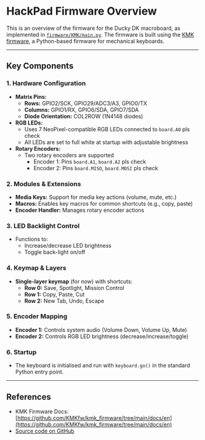 # HackPad Firmware Overview

This is an overview of the firmware for the Ducky DK macroboard, as implemented in [`firmware/KMK/main.py`](https://github.com/DuckyBoi-XD/HackPad/blob/main/firmware/KMK/main.py). The firmware is built using the [KMK firmware](https://github.com/KMKfw/kmk_firmware), a Python-based firmware for mechanical keyboards.

---

## Key Components

### 1. Hardware Configuration
- **Matrix Pins:**
  - **Rows:** GPIO2/SCK, GPIO29/ADC3/A3, GPIO0/TX
  - **Columns:** GPIO1/RX, GPIO6/SDA, GPIO7/SDA
  - **Diode Orientation:** COL2ROW (1N4148 diodes)
- **RGB LEDs:**
  - Uses 7 NeoPixel-compatible RGB LEDs connected to `board.A0`  pls check
  - All LEDs are set to full white at startup with adjustable brightness
- **Rotary Encoders:**
  - Two rotary encoders are supported
    - Encoder 1: Pins `board.A1`, `board.A2` pls check
    - Encoder 2: Pins `board.MISO`, `board.MOSI` pls check

### 2. Modules & Extensions
- **Media Keys:** Support for media key actions (volume, mute, etc.)
- **Macros:** Enables key macros for common shortcuts (e.g., copy, paste)
- **Encoder Handler:** Manages rotary encoder actions

### 3. LED Backlight Control
- Functions to:
  - Increase/decrease LED brightness
  - Toggle back-light on/off

### 4. Keymap & Layers
- **Single-layer keymap** (for now) with shortcuts:
  - **Row 0:** Save, Spotlight, Mission Control
  - **Row 1:** Copy, Paste, Cut
  - **Row 2:** New Tab, Undo, Escape

### 5. Encoder Mapping
- **Encoder 1:** Controls system audio (Volume Down, Volume Up, Mute)
- **Encoder 2:** Controls RGB LED brightness (decrease/increase/toggle)

### 6. Startup
- The keyboard is initialised and run with `keyboard.go()` in the standard Python entry point.

---

## References

- KMK Firmware Docs: [https://github.com/KMKfw/kmk_firmware/tree/main/docs/en](https://github.com/KMKfw/kmk_firmware/tree/main/docs/en)
- [Source code on GitHub](https://github.com/DuckyBoi-XD/HackPad/blob/main/firmware/KMK/main.py)
